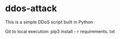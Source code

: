 # ddos-attack
This is a simple DDoS script built in Python

Git to local execution: pip3 install - r requirements. txt
